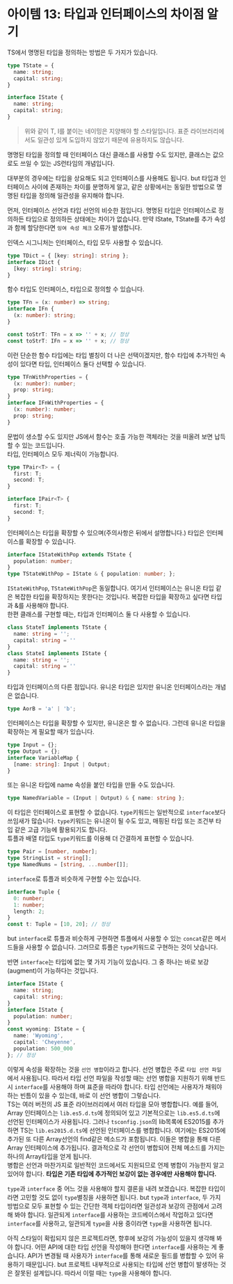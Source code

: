 # 아이템 13: 타입과 인터페이스의 차이점 알기
TS에서 명명된 타입을 정의하는 방법은 두 가지가 있습니다.
``` ts
type TState = {
  name: string;
  capital: string;
}

interface IState {
  name: string;
  capital: string;
}
```
> 위와 같이 T, I를 붙이는 네이밍은 지양해야 할 스타일입니다. 표준 라이브러리에서도 일관성 있게 도입하지 않았기 때문에 유용하지도 않습니다.

명명된 타입을 정의할 때 인터페이스 대신 클래스를 사용할 수도 있지만, 클래스는 값으로도 쓰일 수 있는 JS런타임의 개념입니다.

대부분의 경우에는 타입을 상요해도 되고 인터페이스를 사용해도 됩니다. but 타입과 인터페이스 사이에 존재하는 차이를 분명하게 알고, 같은 상황에서는 동일한 방법으로 명명된 타입을 정의해 일관성을 유지해야 합니다.

먼저, 인터페이스 선언과 타입 선언의 비슷한 점입니다. 명명된 타입은 인터페이스로 정의하든 타입으로 정의하든 상태에는 차이가 없습니다. 만약 IState, TState를 추가 속성과 함께 할당한다면 `잉여 속성 체크` 오류가 발생합니다.

인덱스 시그니처는 인터페이스, 타입 모두 사용할 수 있습니다.
``` ts
type TDict = { [key: string]: string };
interface IDict {
  [key: string]: string;
}
```

함수 타입도 인터페이스, 타입으로 정의할 수 있습니다.
``` ts
type TFn = (x: number) => string;
interface IFn {
  (x: number): string;
}

const toStrT: TFn = x => '' + x; // 정상
const toStrT: IFn = x => '' + x; // 정상
```

이런 단순한 함수 타입에는 타입 별칭이 더 나은 선택이겠지만, 함수 타입에 추가적인 속성이 있다면 타입, 인터페이스 둘다 선택할 수 있습니다.

``` ts
type TFnWithProperties = {
  (x: number): number;
  prop: string;
}
interface IFnWithProperties = {
  (x: number): number;
  prop: string;
}
```

문법이 생소할 수도 있지만 JS에서 함수는 호출 가능한 객체라는 것을 떠올려 보면 납득할 수 있는 코드입니다.<br>
타입, 인터페이스 모두 제너릭이 가능합니다.

``` ts
type TPair<T> = {
  first: T;
  second: T;
}

interface IPair<T> {
  first: T;
  second: T;
}
```

인터페이스는 타입을 확장할 수 있으며(주의사항은 뒤에서 설명합니다.) 타입은 인터페이스를 확장할 수 있습니다.
``` ts
interface IStateWithPop extends TState {
  population: number;
}
type TStateWithPop = IState & { population: number; };
```

`IStateWithPop`, `TStateWithPop`은 동일합니다. 여기서 인터페이스는 유니온 타입 같은 복잡한 타입을 확장하지는 못한다는 것입니다. 복잡한 타입을 확장하고 싶다면 타입과 &를 사용해야 합니다.<br>
한편 클래스를 구현할 때는, 타입과 인터페이스 둘 다 사용할 수 있습니다.

``` ts
class StateT implements TState {
  name: string = '';
  capital: string = ''
}
class StateI implements IState {
  name: string = '';
  capital: string = ''
}
```

타입과 인터페이스의 다른 점입니다. 유니온 타입은 있지만 유니온 인터페이스라는 개념은 없습니다.
``` ts
type AorB = 'a' | 'b';
```

인터페이스는 타입을 확장할 수 있지만, 유니온은 할 수 없습니다. 그런데 유니온 타입을 확장하는 게 필요할 때가 있습니다.
``` ts
type Input = {};
type Output = {};
interface VariableMap {
  [name: string]: Input | Output;
}
```

또는 유니온 타입에 name 속성을 붙인 타입을 만들 수도 있습니다.
``` ts
type NamedVariable = (Input | Output) & { name: string };
```

이 타입은 인터페이스로 표현할 수 없습니다. `type`키워드는 일반적으로 `interface`보다 쓰임새가 많습니다. `type`키워드는 유니온이 될 수도 있고, 매핑된 타입 또는 조건부 타입 같은 고급 기능에 활용되기도 합니다.<br>
튜플과 배열 타입도 `type`키워드를 이용해 더 간결하게 표현할 수 있습니다.
``` ts
type Pair = [number, number];
type StringList = string[];
type NamedNums = [string, ...number[]];
```

`interface`로 튜플과 비슷하게 구현할 수는 있습니다.
``` ts
interface Tuple {
  0: number;
  1: number;
  length: 2;
}
const t: Tuple = [10, 20]; // 정상
```

but `interface`로 튜플과 비슷하게 구현하면 튜플에서 사용할 수 있는 `concat`같은 메서드들을 사용할 수 없습니다. 그러므로 튜플은 `type`키워드로 구현하는 것이 낫습니다.

반면 `interface`는 타입에 없는 몇 가지 기능이 있습니다. 그 중 하나는 바로 보강(augment)이 가능하다는 것입니다.
``` ts
interface IState {
  name: string;
  capital: string;
}
interface IState {
  population: number;
}
const wyoming: IState = {
  name: 'Wyoming',
  capital: 'Cheyenne',
  population: 500_000
}; // 정상
```

이렇게 속성을 확장하는 것을 `선언 병합`이라고 합니다. 선언 병합은 주로 `타입 선언 파일`에서 사용됩니다. 따라서 타입 선언 파일을 작성할 때는 선언 병합을 지원하기 위해 반드시 `interface`를 사용해야 하며 표준을 따라야 합니다. 타입 선언에는 사용자가 채워야 하는 빈틈이 있을 수 있는데, 바로 이 선언 병합이 그렇습니다.<br>
TS는 여러 버전의 JS 표준 라이브러리에서 여러 타입을 모아 병합합니다. 예를 들어, Array 인터페이스는 `lib.es5.d.ts`에 정의되어 있고 기본적으로는 `lib.es5.d.ts`에 선언된 인터페이스가 사용됩니다. 그러나 `tsconfig.json`의 lib목록에 ES2015를 추가하면 TS는 `lib.es2015.d.ts`에 선언된 인터페이스를 병합합니다. 여기에는 ES2015에 추가된 또 다른 Array선언의 find같은 메소드가 포함됩니다. 이들은 병합을 통해 다른 Array 인터페이스에 추가됩니다. 결과적으로 각 선언이 병합되어 전체 메소드를 가지는 하나의 Array타입을 얻게 됩니다.<br>
병합은 선언과 마찬가지로 일반적인 코드에서도 지원되므로 언제 병합이 가능한지 알고 있어야 합니다. **타입은 기존 타입에 추가적인 보강이 없는 경우에만 사용해야 합니다.**

`type`과 `interface` 중 어느 것을 사용해야 할지 결론을 내려 보겠습니다. 복잡한 타입이라면 고민할 것도 없이 `type`별칭을 사용하면 됩니다. but `type`과 `interface`, 두 가지 방법으로 모두 표현할 수 있는 간단한 객체 타입이라면 일관성과 보강의 관점에서 고려해 봐야 합니다. 일관되게 `interface`를 사용하는 코드베이스에서 작업하고 있다면 `interface`를 사용하고, 일관되게 `type`을 사용 중이라면 `type`을 사용하면 됩니다.

아직 스타일이 확립되지 않은 프로젝트라면, 향후에 보강의 가능성이 있을지 생각해 봐야 합니다. 어떤 API에 대한 타입 선언을 작성해야 한다면 `interface`를 사용하는 게 좋습니다. API가 변경될 때 사용자가 `interface`를 통해 새로운 필드를 병합할 수 있어 유용하기 때문입니다. but 프로젝트 내부적으로 사용되는 타입에 선언 병합이 발생하는 것은 잘못된 설계입니다. 따라서 이럴 때는 `type`을 사용해야 합니다.
